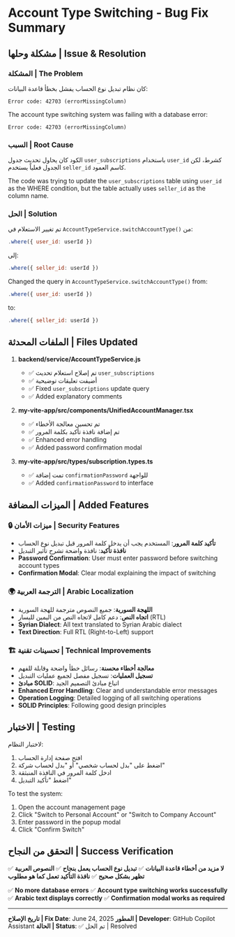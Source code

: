 # Account Type Switching - Bug Fix Summary

## مشكلة وحلها | Issue & Resolution

### المشكلة | The Problem

كان نظام تبديل نوع الحساب يفشل بخطأ قاعدة البيانات:

```
Error code: 42703 (errorMissingColumn)
```

The account type switching system was failing with a database error:

```
Error code: 42703 (errorMissingColumn)
```

### السبب | Root Cause

الكود كان يحاول تحديث جدول `user_subscriptions` باستخدام `user_id` كشرط، لكن الجدول فعلياً يستخدم `seller_id` كاسم العمود.

The code was trying to update the `user_subscriptions` table using `user_id` as the WHERE condition, but the table actually uses `seller_id` as the column name.

### الحل | Solution

تم تغيير الاستعلام في `AccountTypeService.switchAccountType()` من:

```javascript
.where({ user_id: userId })
```

إلى:

```javascript
.where({ seller_id: userId })
```

Changed the query in `AccountTypeService.switchAccountType()` from:

```javascript
.where({ user_id: userId })
```

to:

```javascript
.where({ seller_id: userId })
```

## الملفات المحدثة | Files Updated

1. **backend/service/AccountTypeService.js**

   - ✅ تم إصلاح استعلام تحديث `user_subscriptions`
   - ✅ أضيفت تعليقات توضيحية
   - ✅ Fixed `user_subscriptions` update query
   - ✅ Added explanatory comments

2. **my-vite-app/src/components/UnifiedAccountManager.tsx**

   - ✅ تم تحسين معالجة الأخطاء
   - ✅ تم إضافة نافذة تأكيد بكلمة المرور
   - ✅ Enhanced error handling
   - ✅ Added password confirmation modal

3. **my-vite-app/src/types/subscription.types.ts**
   - ✅ تمت إضافة `confirmationPassword` للواجهة
   - ✅ Added `confirmationPassword` to interface

## الميزات المضافة | Added Features

### 🔒 ميزات الأمان | Security Features

- **تأكيد كلمة المرور**: المستخدم يجب أن يدخل كلمة المرور قبل تبديل نوع الحساب
- **نافذة تأكيد**: نافذة واضحة تشرح تأثير التبديل
- **Password Confirmation**: User must enter password before switching account types
- **Confirmation Modal**: Clear modal explaining the impact of switching

### 🌍 الترجمة العربية | Arabic Localization

- **اللهجة السورية**: جميع النصوص مترجمة للهجة السورية
- **اتجاه النص**: دعم كامل لاتجاه النص من اليمين لليسار (RTL)
- **Syrian Dialect**: All text translated to Syrian Arabic dialect
- **Text Direction**: Full RTL (Right-to-Left) support

### 🏗️ تحسينات تقنية | Technical Improvements

- **معالجة أخطاء محسنة**: رسائل خطأ واضحة وقابلة للفهم
- **تسجيل العمليات**: تسجيل مفصل لجميع عمليات التبديل
- **مبادئ SOLID**: اتباع مبادئ التصميم الجيد
- **Enhanced Error Handling**: Clear and understandable error messages
- **Operation Logging**: Detailed logging of all switching operations
- **SOLID Principles**: Following good design principles

## الاختبار | Testing

لاختبار النظام:

1. افتح صفحة إدارة الحساب
2. اضغط على "بدل لحساب شخصي" أو "بدل لحساب شركة"
3. ادخل كلمة المرور في النافذة المنبثقة
4. اضغط "تأكيد التبديل"

To test the system:

1. Open the account management page
2. Click "Switch to Personal Account" or "Switch to Company Account"
3. Enter password in the popup modal
4. Click "Confirm Switch"

## التحقق من النجاح | Success Verification

✅ **لا مزيد من أخطاء قاعدة البيانات**
✅ **تبديل نوع الحساب يعمل بنجاح**
✅ **النصوص العربية تظهر بشكل صحيح**
✅ **نافذة التأكيد تعمل كما هو مطلوب**

✅ **No more database errors**
✅ **Account type switching works successfully**
✅ **Arabic text displays correctly**
✅ **Confirmation modal works as required**

---

**تاريخ الإصلاح | Fix Date**: June 24, 2025
**المطور | Developer**: GitHub Copilot Assistant
**الحالة | Status**: ✅ تم الحل | Resolved
